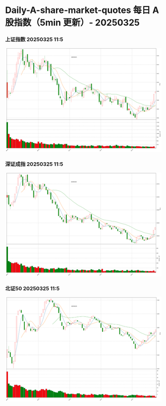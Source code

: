 
# Daily-A-share-market-quotes 每日 A 股指数（5min 更新）- 20250325

### 上证指数 20250325 11:5
![](./fig/2025/3/20250325-sh000001.png)

### 深证成指 20250325 11:5
![](./fig/2025/3/20250325-sz399001.png)

### 北证50 20250325 11:5
![](./fig/2025/3/20250325-bj899050.png)
